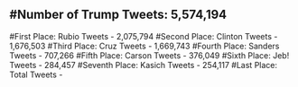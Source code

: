 #Number of Trump Tweets: 5,574,194
---
#First Place: Rubio Tweets - 2,075,794
#Second Place: Clinton Tweets - 1,676,503
#Third Place: Cruz Tweets - 1,669,743
#Fourth Place: Sanders Tweets - 707,266
#Fifth Place: Carson Tweets - 376,049
#Sixth Place: Jeb! Tweets - 284,457
#Seventh Place: Kasich Tweets - 254,117
#Last Place: Total Tweets -  
